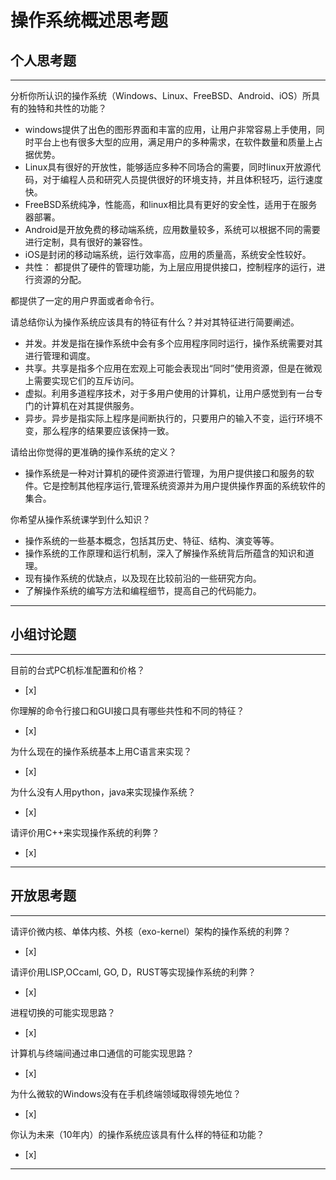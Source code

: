 # 操作系统概述思考题

## 个人思考题

---

分析你所认识的操作系统（Windows、Linux、FreeBSD、Android、iOS）所具有的独特和共性的功能？
- windows提供了出色的图形界面和丰富的应用，让用户非常容易上手使用，同时平台上也有很多大型的应用，满足用户的多种需求，在软件数量和质量上占据优势。
- Linux具有很好的开放性，能够适应多种不同场合的需要，同时linux开放源代码，对于编程人员和研究人员提供很好的环境支持，并且体积轻巧，运行速度快。
- FreeBSD系统纯净，性能高，和linux相比具有更好的安全性，适用于在服务器部署。
- Android是开放免费的移动端系统，应用数量较多，系统可以根据不同的需要进行定制，具有很好的兼容性。
- iOS是封闭的移动端系统，运行效率高，应用的质量高，系统安全性较好。
- 共性：
都提供了硬件的管理功能，为上层应用提供接口，控制程序的运行，进行资源的分配。

都提供了一定的用户界面或者命令行。

>  

请总结你认为操作系统应该具有的特征有什么？并对其特征进行简要阐述。
- 并发。并发是指在操作系统中会有多个应用程序同时运行，操作系统需要对其进行管理和调度。
- 共享。共享是指多个应用在宏观上可能会表现出“同时”使用资源，但是在微观上需要实现它们的互斥访问。
- 虚拟。利用多道程序技术，对于多用户使用的计算机，让用户感觉到有一台专门的计算机在对其提供服务。
- 异步。异步是指实际上程序是间断执行的，只要用户的输入不变，运行环境不变，那么程序的结果要应该保持一致。

>   

请给出你觉得的更准确的操作系统的定义？
- 操作系统是一种对计算机的硬件资源进行管理，为用户提供接口和服务的软件。它是控制其他程序运行,管理系统资源并为用户提供操作界面的系统软件的集合。

>   

你希望从操作系统课学到什么知识？
- 操作系统的一些基本概念，包括其历史、特征、结构、演变等等。
- 操作系统的工作原理和运行机制，深入了解操作系统背后所蕴含的知识和道理。
- 现有操作系统的优缺点，以及现在比较前沿的一些研究方向。
- 了解操作系统的编写方法和编程细节，提高自己的代码能力。

>   

---

## 小组讨论题

---

目前的台式PC机标准配置和价格？
- [x]  

> 

你理解的命令行接口和GUI接口具有哪些共性和不同的特征？
- [x]  

> 

为什么现在的操作系统基本上用C语言来实现？
- [x]  

>  

为什么没有人用python，java来实现操作系统？
- [x]  

>  

请评价用C++来实现操作系统的利弊？
- [x]  

>  

---

## 开放思考题

---

请评价微内核、单体内核、外核（exo-kernel）架构的操作系统的利弊？
- [x]  

>  

请评价用LISP,OCcaml, GO, D，RUST等实现操作系统的利弊？
- [x]  

>  

进程切换的可能实现思路？
- [x]  

>  

计算机与终端间通过串口通信的可能实现思路？
- [x]  

>  

为什么微软的Windows没有在手机终端领域取得领先地位？
- [x]  

>  

你认为未来（10年内）的操作系统应该具有什么样的特征和功能？
- [x]  

>  

---
